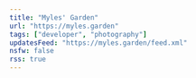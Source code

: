 ```yaml
---
title: "Myles' Garden"
url: "https://myles.garden"
tags: ["developer", "photography"]
updatesFeed: "https://myles.garden/feed.xml"
nsfw: false
rss: true
---
```

